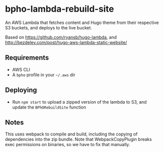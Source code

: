 # bpho-lambda-rebuild-site

An AWS Lambda that fetches content and Hugo theme from their respective S3 buckets, and deploys to the live bucket.

Based on https://github.com/ryansb/hugo-lambda, and http://bezdelev.com/post/hugo-aws-lambda-static-website/

## Requirements

- AWS CLI
- A `bpho` profile in your `~/.aws` dir

## Deploying

- Run `npm start` to upload a zipped version of the lambda to S3, and update the `BPhORebuildSite` function

## Notes

This uses webpack to compile and build, including the copying of dependencies into the zip bundle. Note that WebpackCopyPlugin breaks exec permissions on binaries, so we have to fix that manually.
